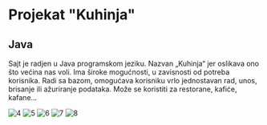 # Projekat "Kuhinja"

## Java
Sajt je radjen u Java programskom jeziku. Nazvan „Kuhinja“ jer oslikava ono što većina nas voli.
Ima široke mogućnosti, u zavisnosti od potreba korisnika. Radi sa bazom, omogućava korisniku vrlo jednostavan rad, unos, brisanje ili ažuriranje podataka.
Može se koristiti za restorane, kafiće, kafane…

![4](https://github.com/MickyNM/beginning/assets/140019715/3a773d77-7ca5-412f-93d1-410a05a16f5b)
![5](https://github.com/MickyNM/beginning/assets/140019715/c6a0cc6a-6402-457a-a08f-0ddb34e62ec3)
![6](https://github.com/MickyNM/beginning/assets/140019715/dffed648-8324-4b5c-8e79-c5d0984c2851)
![7](https://github.com/MickyNM/beginning/assets/140019715/f4738fab-95af-4309-86d4-c0a397253119)
![8](https://github.com/MickyNM/beginning/assets/140019715/15599055-b648-450f-8e79-75d336accfe7)
